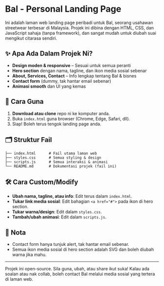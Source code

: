 # Bal - Personal Landing Page

Ini adalah laman web landing page peribadi untuk Bal, seorang usahawan streetwear terbesar di Malaysia. Projek ini dibina dengan HTML, CSS, dan JavaScript sahaja (tanpa framework), dan sangat mudah untuk diubah suai mengikut citarasa sendiri.

## ✨ Apa Ada Dalam Projek Ni?
- **Design moden & responsive** – Sesuai untuk semua peranti
- **Hero section** dengan nama, tagline, dan ikon media sosial sebenar
- **About, Services, Contact** – Info lengkap tentang Bal & bisnes
- **Contact form** (dummy, tak hantar email sebenar)
- **Animasi smooth** dan UI yang kemas

## 🚀 Cara Guna
1. **Download atau clone** repo ni ke komputer anda.
2. Buka `index.html` guna browser (Chrome, Edge, Safari, dll).
3. Siap! Boleh terus tengok landing page anda.

## 🗂️ Struktur Fail
```
├── index.html      # Fail utama laman web
├── styles.css      # Semua styling & design
├── scripts.js      # Semua interaksi & animasi
└── README.md       # Dokumentasi projek (fail ini)
```

## 🛠️ Cara Custom/Modify
- **Ubah nama, tagline, atau info**: Edit terus dalam `index.html`.
- **Tukar link media sosial**: Edit bahagian `<a href="#">` pada ikon di hero section.
- **Tukar warna/design**: Edit dalam `styles.css`.
- **Tambah/ubah animasi**: Edit dalam `scripts.js`.

## 📢 Nota
- Contact form hanya tunjuk alert, tak hantar email sebenar.
- Semua ikon media sosial di hero section adalah SVG dan boleh diubah warna jika mahu.

---

Projek ini open-source. Sila guna, ubah, atau share ikut suka! Kalau ada soalan atau nak collab, boleh contact Bal melalui media sosial yang tertera di laman web. 